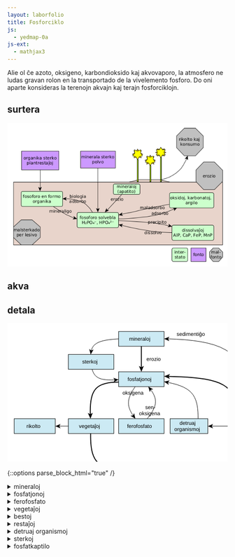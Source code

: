 ```yaml
---
layout: laborfolio
title: Fosforciklo
js:
  - yedmap-0a
js-ext:
  - mathjax3
---
```


<!-- 
https://en.wikipedia.org/wiki/Phosphorus_cycle

detala diagramo:
https://www.spektrum.de/lexikon/biologie-kompakt/phosphorkreislauf/8990
-->

Alie ol ĉe azoto, oksigeno, karbondioksido kaj akvovaporo, la atmosfero ne ludas
gravan rolon en la transportado de la vivelemento fosforo. Do oni aparte konsideras
la terenojn akvajn kaj terajn fosforciklojn.

## surtera
![forsforciklo surtera](../assets/bld/fosforciklo.png)

## akva

## detala

<script>

// ni ekstraktis el la origina fosforciklo-detala.graphml 
// per relo-biokemio/pro/trf/graphml2model.pl
const eĝoj = {
  "e0": ["n0", "n1" ],
  "e1": ["n1", "n2" ],
  "e10": ["n8", "n1" ],
  "e11": ["n5", "n0" ],
  "e12": ["n0", "n9" ],
  "e13": ["n9", "n1" ],
  "e2": ["n2", "n1" ],
  "e3": ["n1", "n3" ],
  "e4": ["n3", "n4" ],
  "e5": ["n4", "n5" ],
  "e6": ["n5", "n1" ],
  "e7": ["n3", "n6" ],
  "e8": ["n4", "n7" ],
  "e9": ["n5", "n8" ]
}

const rondvojo = [
  '#mineraloj',
  '#fosfato',
  '#plantoj',
  '#bestoj',
  '#restoj',
  '#fosfato'
]

function je_stacio(celo,node,ev_type) {
  //console.debug(`url:${celo} id:${node?node.id:''} ev:${ev_type} cls:${node?node.parentElement.classList.item(0):''}`)

  if (celo[0] == '#') {
    // location.hash = celo;
    // fermu ĉiujn malfermitajn sekciojn sed malfermu la celitan...
    for (d of document.querySelectorAll(".sekcio")) {
      if (d.id == celo.substring(1)) {
        d.setAttribute("open","open");
      } else {
        d.removeAttribute("open");
      }
    }
  }
  // post klako sur la stacisildo de la vojmontrilo ni forlasas
  // la mapon kaj iras al la klarigo-sekcio
  if (node && ev_type != 'focus' 
    && (node.id == 'vm_nun' || node.parentElement.classList.contains("nuna"))) {
      location.href = celo;
    }
}

/*
ĉu ni permesu navigadon ankaŭ per la sagoklavoj...?
ni devos aldoni tabindex al la svg-elemento...:
https://stackoverflow.com/questions/28323977/how-to-listen-keyboard-events-on-svg

*/

let yedmap;

window.onload = () => {
  const yedSvg = document.querySelector("#y\\.node\\.0").closest("svg");
  yedmap = new YedMap(yedSvg,eĝoj,je_stacio);
  yedmap.preparu("#mineraloj",rondvojo);
}
</script>

<style>
  .nuna {
    font-weight: bold;
    stroke-width: 2;
    stroke: #C44;
    stroke-dasharray: 3,2;
  }
  .nuna rect {

    fill: cornflowerblue;
  }
  .vm_nuna {
    stroke-width: 2;
    stroke: #C44;
    font-weight: bold;
  }
</style>

<svg xmlns="http://www.w3.org/2000/svg" xmlns:xlink="http://www.w3.org/1999/xlink" fill-opacity="1" color-rendering="auto" color-interpolation="auto" text-rendering="auto" stroke="black" stroke-linecap="square" width="741" stroke-miterlimit="10" shape-rendering="auto" stroke-opacity="1" fill="black" stroke-dasharray="none" font-weight="normal" stroke-width="1" height="464" font-family="'Dialog'" font-style="normal" stroke-linejoin="miter" font-size="12px" stroke-dashoffset="0" image-rendering="auto">
  <!--Generated by ySVG 2.5-->
  <defs id="genericDefs"/>
  <g>
    <defs id="defs1">
      <clipPath clipPathUnits="userSpaceOnUse" id="clipPath1">
        <path d="M0 0 L741 0 L741 464 L0 464 L0 0 Z"/>
      </clipPath>
      <clipPath clipPathUnits="userSpaceOnUse" id="clipPath2">
        <path d="M-89 19 L652 19 L652 483 L-89 483 L-89 19 Z"/>
      </clipPath>
    </defs>
    <g fill="white" text-rendering="geometricPrecision" shape-rendering="geometricPrecision" transform="translate(89,-19)" stroke="white">
      <rect x="-89" width="741" height="464" y="19" clip-path="url(#clipPath2)" stroke="none"/>
    </g>
    <g id="y.node.0">
      <a target="_blank" xlink:type="simple" xlink:href="#mineraloj" xlink:show="new">
        <g fill="rgb(204,234,244)" text-rendering="geometricPrecision" shape-rendering="geometricPrecision" transform="matrix(1,0,0,1,89,-19)" stroke="rgb(204,234,244)">
          <rect x="165.6" width="104" height="33.84" y="38" stroke="none"/>
        </g>
        <g text-rendering="geometricPrecision" stroke-miterlimit="1.45" shape-rendering="geometricPrecision" transform="matrix(1,0,0,1,89,-19)" stroke-linecap="butt">
          <rect fill="none" x="165.6" width="104" height="33.84" y="38"/>
        </g>
        <g>
          <g text-rendering="geometricPrecision" stroke-miterlimit="1.45" shape-rendering="geometricPrecision" font-family="sans-serif" transform="matrix(1,0,0,1,89,-19)" stroke-linecap="butt">
            <text x="189.4457" xml:space="preserve" y="59.0743" stroke="none">mineraloj</text>
          </g>
        </g>
      </a>
    </g>
    <g id="y.node.1">
      <a target="_blank" xlink:type="simple" xlink:href="#fosfato" xlink:show="new">
        <g fill="rgb(204,234,244)" text-rendering="geometricPrecision" shape-rendering="geometricPrecision" transform="matrix(1,0,0,1,89,-19)" stroke="rgb(204,234,244)">
          <rect x="165.6" width="104" height="33.84" y="130" stroke="none"/>
        </g>
        <g text-rendering="geometricPrecision" stroke-miterlimit="1.45" shape-rendering="geometricPrecision" transform="matrix(1,0,0,1,89,-19)" stroke-linecap="butt">
          <rect fill="none" x="165.6" width="104" height="33.84" y="130"/>
        </g>
        <g>
          <g text-rendering="geometricPrecision" stroke-miterlimit="1.45" shape-rendering="geometricPrecision" font-family="sans-serif" transform="matrix(1,0,0,1,89,-19)" stroke-linecap="butt">
            <text x="186.0707" xml:space="preserve" y="151.0743" stroke="none">fosfatjonoj</text>
          </g>
        </g>
      </a>
    </g>
    <g id="y.node.2">
      <a target="_blank" xlink:type="simple" xlink:href="#ferofosfato" xlink:show="new">
        <g fill="rgb(204,234,244)" text-rendering="geometricPrecision" shape-rendering="geometricPrecision" transform="matrix(1,0,0,1,89,-19)" stroke="rgb(204,234,244)">
          <rect x="165.6" width="104" height="33.84" y="236.96" stroke="none"/>
        </g>
        <g text-rendering="geometricPrecision" stroke-miterlimit="1.45" shape-rendering="geometricPrecision" transform="matrix(1,0,0,1,89,-19)" stroke-linecap="butt">
          <rect fill="none" x="165.6" width="104" height="33.84" y="236.96"/>
        </g>
        <g>
          <g text-rendering="geometricPrecision" stroke-miterlimit="1.45" shape-rendering="geometricPrecision" font-family="sans-serif" transform="matrix(1,0,0,1,89,-19)" stroke-linecap="butt">
            <text x="184.9369" xml:space="preserve" y="258.0343" stroke="none">ferofosfato</text>
          </g>
        </g>
      </a>
    </g>
    <g id="y.node.3">
      <a target="_blank" xlink:type="simple" xlink:href="#plantoj" xlink:show="new">
        <g fill="rgb(204,234,244)" text-rendering="geometricPrecision" shape-rendering="geometricPrecision" transform="matrix(1,0,0,1,89,-19)" stroke="rgb(204,234,244)">
          <rect x="50.64" width="104" height="33.84" y="236.96" stroke="none"/>
        </g>
        <g text-rendering="geometricPrecision" stroke-miterlimit="1.45" shape-rendering="geometricPrecision" transform="matrix(1,0,0,1,89,-19)" stroke-linecap="butt">
          <rect fill="none" x="50.64" width="104" height="33.84" y="236.96"/>
        </g>
        <g>
          <g text-rendering="geometricPrecision" stroke-miterlimit="1.45" shape-rendering="geometricPrecision" font-family="sans-serif" transform="matrix(1,0,0,1,89,-19)" stroke-linecap="butt">
            <text x="74.8636" xml:space="preserve" y="258.0343" stroke="none">vegetaĵoj</text>
          </g>
        </g>
      </a>
    </g>
    <g id="y.node.4">
      <a target="_blank" xlink:type="simple" xlink:href="#bestoj" xlink:show="new">
        <g fill="rgb(204,234,244)" text-rendering="geometricPrecision" shape-rendering="geometricPrecision" transform="matrix(1,0,0,1,89,-19)" stroke="rgb(204,234,244)">
          <rect x="165.6" width="104" height="30" y="343.92" stroke="none"/>
        </g>
        <g text-rendering="geometricPrecision" stroke-miterlimit="1.45" shape-rendering="geometricPrecision" transform="matrix(1,0,0,1,89,-19)" stroke-linecap="butt">
          <rect fill="none" x="165.6" width="104" height="30" y="343.92"/>
        </g>
        <g>
          <g text-rendering="geometricPrecision" stroke-miterlimit="1.45" shape-rendering="geometricPrecision" font-family="sans-serif" transform="matrix(1,0,0,1,89,-19)" stroke-linecap="butt">
            <text x="199.2836" xml:space="preserve" y="363.0743" stroke="none">bestoj</text>
          </g>
        </g>
      </a>
    </g>
    <g id="y.node.5">
      <a target="_blank" xlink:type="simple" xlink:href="#restoj" xlink:show="new">
        <g fill="rgb(204,234,244)" text-rendering="geometricPrecision" shape-rendering="geometricPrecision" transform="matrix(1,0,0,1,89,-19)" stroke="rgb(204,234,244)">
          <rect x="418.36" width="86.2" height="33.84" y="236.96" stroke="none"/>
        </g>
        <g text-rendering="geometricPrecision" stroke-miterlimit="1.45" shape-rendering="geometricPrecision" transform="matrix(1,0,0,1,89,-19)" stroke-linecap="butt">
          <rect fill="none" x="418.36" width="86.2" height="33.84" y="236.96"/>
        </g>
        <g>
          <g text-rendering="geometricPrecision" stroke-miterlimit="1.45" shape-rendering="geometricPrecision" font-family="sans-serif" transform="matrix(1,0,0,1,89,-19)" stroke-linecap="butt">
            <text x="439.1416" xml:space="preserve" y="258.0343" stroke="none">restaĵoj</text>
          </g>
        </g>
      </a>
    </g>
    <g id="y.node.6">
      <a target="_blank" xlink:type="simple" xlink:href="#rikolto" xlink:show="new">
        <g fill="rgb(204,234,244)" text-rendering="geometricPrecision" shape-rendering="geometricPrecision" transform="matrix(1,0,0,1,89,-19)" stroke="rgb(204,234,244)">
          <rect x="-73.36" width="94" height="33.84" y="236.96" stroke="none"/>
        </g>
        <g text-rendering="geometricPrecision" stroke-miterlimit="1.45" shape-rendering="geometricPrecision" transform="matrix(1,0,0,1,89,-19)" stroke-linecap="butt">
          <rect fill="none" x="-73.36" width="94" height="33.84" y="236.96"/>
        </g>
        <g>
          <g text-rendering="geometricPrecision" stroke-miterlimit="1.45" shape-rendering="geometricPrecision" font-family="sans-serif" transform="matrix(1,0,0,1,89,-19)" stroke-linecap="butt">
            <text x="-45.3297" xml:space="preserve" y="258.0343" stroke="none">rikolto</text>
          </g>
        </g>
      </a>
    </g>
    <g id="y.node.7">
      <a target="_blank" xlink:type="simple" xlink:href="#konsumado" xlink:show="new">
        <g fill="rgb(204,234,244)" text-rendering="geometricPrecision" shape-rendering="geometricPrecision" transform="matrix(1,0,0,1,89,-19)" stroke="rgb(204,234,244)">
          <rect x="165.6" width="104" height="30" y="427.42" stroke="none"/>
        </g>
        <g text-rendering="geometricPrecision" stroke-miterlimit="1.45" shape-rendering="geometricPrecision" transform="matrix(1,0,0,1,89,-19)" stroke-linecap="butt">
          <rect fill="none" x="165.6" width="104" height="30" y="427.42"/>
        </g>
        <g>
          <g text-rendering="geometricPrecision" stroke-miterlimit="1.45" shape-rendering="geometricPrecision" font-family="sans-serif" transform="matrix(1,0,0,1,89,-19)" stroke-linecap="butt">
            <text x="182.7221" xml:space="preserve" y="446.5743" stroke="none">konsumado</text>
          </g>
        </g>
      </a>
    </g>
    <g id="y.node.8">
      <a target="_blank" xlink:type="simple" xlink:href="#detruantoj" xlink:show="new">
        <g fill="rgb(204,234,244)" text-rendering="geometricPrecision" shape-rendering="geometricPrecision" transform="matrix(1,0,0,1,89,-19)" stroke="rgb(204,234,244)">
          <rect x="283.36" width="86.2" height="33.84" y="236.96" stroke="none"/>
        </g>
        <g text-rendering="geometricPrecision" stroke-miterlimit="1.45" shape-rendering="geometricPrecision" transform="matrix(1,0,0,1,89,-19)" stroke-linecap="butt">
          <rect fill="none" x="283.36" width="86.2" height="33.84" y="236.96"/>
        </g>
        <g>
          <g text-rendering="geometricPrecision" stroke-miterlimit="1.45" shape-rendering="geometricPrecision" font-family="sans-serif" transform="matrix(1,0,0,1,89,-19)" stroke-linecap="butt">
            <text x="304.9942" xml:space="preserve" y="251.0499" stroke="none">detruaj</text>
            <text x="293.0586" xml:space="preserve" y="265.0187" stroke="none">organismoj</text>
          </g>
        </g>
      </a>
    </g>
    <g id="y.node.9">
      <a target="_blank" xlink:type="simple" xlink:href="#sterko" xlink:show="new">
        <g fill="rgb(204,234,244)" text-rendering="geometricPrecision" shape-rendering="geometricPrecision" transform="matrix(1,0,0,1,89,-19)" stroke="rgb(204,234,244)">
          <rect x="50.64" width="104" height="33.84" y="90.42" stroke="none"/>
        </g>
        <g text-rendering="geometricPrecision" stroke-miterlimit="1.45" shape-rendering="geometricPrecision" transform="matrix(1,0,0,1,89,-19)" stroke-linecap="butt">
          <rect fill="none" x="50.64" width="104" height="33.84" y="90.42"/>
        </g>
        <g>
          <g text-rendering="geometricPrecision" stroke-miterlimit="1.45" shape-rendering="geometricPrecision" font-family="sans-serif" transform="matrix(1,0,0,1,89,-19)" stroke-linecap="butt">
            <text x="82.1908" xml:space="preserve" y="111.4943" stroke="none">sterkoj</text>
          </g>
        </g>
      </a>
    </g>
    <g id="y.node.10">
      <g fill="rgb(153,51,0)" text-rendering="geometricPrecision" shape-rendering="geometricPrecision" transform="matrix(1,0,0,1,89,-19)" stroke="rgb(153,51,0)">
        <path d="M571 467.42 L573.5 83.92 L578.5 83.92 L581 467.42 Z" stroke="none" fill-rule="evenodd"/>
      </g>
      <g text-rendering="geometricPrecision" stroke-miterlimit="1.45" shape-rendering="geometricPrecision" transform="matrix(1,0,0,1,89,-19)" stroke-linecap="butt">
        <path fill="none" d="M571 467.42 L573.5 83.92 L578.5 83.92 L581 467.42 Z" fill-rule="evenodd"/>
      </g>
      <g/>
    </g>
    <g id="y.node.11">
      <a target="_blank" xlink:type="simple" xlink:href="#nun" xlink:show="new">
        <g fill="rgb(153,204,0)" text-rendering="geometricPrecision" shape-rendering="geometricPrecision" transform="matrix(1,0,0,1,89,-19)" stroke="rgb(153,204,0)">
          <rect x="527" y="90.42" width="104" rx="4" ry="4" height="43.5" stroke="none"/>
        </g>
        <g text-rendering="geometricPrecision" stroke-miterlimit="1.45" shape-rendering="geometricPrecision" transform="matrix(1,0,0,1,89,-19)" stroke-linecap="butt">
          <rect x="527" y="90.42" fill="none" width="104" rx="4" ry="4" height="43.5"/>
        </g>
        <g>
          <g text-rendering="geometricPrecision" stroke-miterlimit="1.45" shape-rendering="geometricPrecision" font-family="sans-serif" transform="matrix(1,0,0,1,89,-19)" stroke-linecap="butt">
            <text x="550.8457" xml:space="preserve" y="116.3243" stroke="none">mineraloj</text>
          </g>
        </g>
      </a>
    </g>
    <g id="y.node.12">
      <a target="_blank" xlink:type="simple" xlink:href="#dekstren" xlink:show="new">
        <g fill="rgb(204,255,153)" text-rendering="geometricPrecision" shape-rendering="geometricPrecision" transform="matrix(1,0,0,1,89,-19)" stroke="rgb(204,255,153)">
          <path d="M527 139.55 L626 139.55 L637 156.47 L626 173.39 L527 173.39 L538 156.47 Z" stroke="none" fill-rule="evenodd"/>
        </g>
        <g text-rendering="geometricPrecision" stroke-miterlimit="1.45" shape-rendering="geometricPrecision" transform="matrix(1,0,0,1,89,-19)" stroke-linecap="butt">
          <path fill="none" d="M527 139.55 L626 139.55 L637 156.47 L626 173.39 L527 173.39 L538 156.47 Z" fill-rule="evenodd"/>
        </g>
        <g>
          <g text-rendering="geometricPrecision" stroke-miterlimit="1.45" shape-rendering="geometricPrecision" font-family="sans-serif" transform="matrix(1,0,0,1,89,-19)" stroke-linecap="butt">
            <text x="550.4707" xml:space="preserve" y="160.6243" stroke="none">fosfatjonoj</text>
          </g>
        </g>
      </a>
    </g>
    <g id="y.node.13">
      <a target="_blank" xlink:type="simple" xlink:href="#maldekstren" xlink:show="new">
        <g fill="rgb(204,255,153)" text-rendering="geometricPrecision" shape-rendering="geometricPrecision" transform="matrix(1,0,0,1,89,-19)" stroke="rgb(204,255,153)">
          <path d="M523 179.02 L622 179.02 L611 195.94 L622 212.86 L523 212.86 L512 195.94 Z" stroke="none" fill-rule="evenodd"/>
        </g>
        <g text-rendering="geometricPrecision" stroke-miterlimit="1.45" shape-rendering="geometricPrecision" transform="matrix(1,0,0,1,89,-19)" stroke-linecap="butt">
          <path fill="none" d="M523 179.02 L622 179.02 L611 195.94 L622 212.86 L523 212.86 L512 195.94 Z" fill-rule="evenodd"/>
        </g>
        <g>
          <g text-rendering="geometricPrecision" stroke-miterlimit="1.45" shape-rendering="geometricPrecision" font-family="sans-serif" transform="matrix(1,0,0,1,89,-19)" stroke-linecap="butt">
            <text x="546.5508" xml:space="preserve" y="200.0943" stroke="none">sterkoj</text>
          </g>
        </g>
      </a>
    </g>
    <g id="y.node.14">
      <a target="_blank" xlink:type="simple" xlink:href="#rondvojo" xlink:show="new">
        <g fill="rgb(153,204,0)" text-rendering="geometricPrecision" shape-rendering="geometricPrecision" transform="matrix(1,0,0,1,89,-19)" stroke="rgb(153,204,0)">
          <path d="M517 238.1367 L529 221.2167 L625 221.2167 L637 238.1367 L625 255.0566 L529 255.0566 Z" stroke="none" fill-rule="evenodd"/>
        </g>
        <g text-rendering="geometricPrecision" stroke-miterlimit="1.45" shape-rendering="geometricPrecision" transform="matrix(1,0,0,1,89,-19)" stroke-linecap="butt">
          <path fill="none" d="M517 238.1367 L529 221.2167 L625 221.2167 L637 238.1367 L625 255.0566 L529 255.0566 Z" fill-rule="evenodd"/>
        </g>
        <g/>
        <g>
          <g text-rendering="geometricPrecision" stroke-miterlimit="1.45" shape-rendering="geometricPrecision" font-family="sans-serif" transform="matrix(1,0,0,1,89,-19)" stroke-linecap="butt">
            <text x="545.4707" xml:space="preserve" y="235.3066" stroke="none">fosfatjonoj</text>
            <text x="546.0098" xml:space="preserve" y="249.2753" stroke="none">(rondvojo)</text>
          </g>
        </g>
      </a>
    </g>
    <g id="y.edge.0">
      <g text-rendering="geometricPrecision" stroke-miterlimit="1.45" stroke-width="2" shape-rendering="geometricPrecision" transform="matrix(1,0,0,1,89,-19)" stroke-linecap="butt">
        <path fill="none" d="M217.6 71.84 L217.6 121"/>
        <path d="M217.6 130 L223.225 116.5 L217.6 119.875 L211.975 116.5 Z" stroke="none"/>
      </g>
      <g>
        <g text-rendering="geometricPrecision" stroke-miterlimit="1.45" shape-rendering="geometricPrecision" font-family="sans-serif" transform="matrix(1,0,0,1,89,-19)" stroke-linecap="butt">
          <text x="229.2836" xml:space="preserve" y="105.0743" stroke="none">erozio</text>
        </g>
      </g>
    </g>
    <g id="y.edge.1">
      <g text-rendering="geometricPrecision" stroke-miterlimit="1.45" shape-rendering="geometricPrecision" transform="matrix(1,0,0,1,89,-19)" stroke-linecap="butt">
        <path fill="none" d="M203.529 163.8683 L203.037 164.5556 L199.9239 169.1749 L197.0625 173.7812 L194.5032 178.372 L192.2963 182.9444 L190.4922 187.4961 L189.1412 192.0243 L188.2937 196.5265 L188 201 L188.2937 205.4431 L189.1412 209.8576 L190.4922 214.2461 L192.2963 218.6111 L194.5032 222.9553 L197.0625 227.2812 L199.159 230.4394 L199.2182 230.52"/>
        <path d="M203.8983 237.0082 L200.9333 224.3509 L198.6332 229.709 L192.823 230.2009 Z" stroke="none"/>
      </g>
      <g>
        <g text-rendering="geometricPrecision" stroke-miterlimit="1.45" shape-rendering="geometricPrecision" font-family="sans-serif" transform="matrix(1,0,0,1,89,-19)" stroke-linecap="butt">
          <text x="174.4213" xml:space="preserve" y="181.9787" stroke="none">oksigena</text>
        </g>
      </g>
    </g>
    <g id="y.edge.2">
      <g text-rendering="geometricPrecision" stroke-miterlimit="1.45" shape-rendering="geometricPrecision" transform="matrix(1,0,0,1,89,-19)" stroke-linecap="butt">
        <path fill="none" d="M230.8557 236.9402 L232.8889 234.4444 L236.4314 229.8251 L239.6875 225.2188 L242.5998 220.628 L245.1111 216.0556 L247.1641 211.5039 L248.7014 206.9757 L249.6658 202.4735 L250 198 L249.6658 193.5569 L248.7014 189.1424 L247.1641 184.7539 L245.1111 180.3889 L242.5998 176.0447 L239.6875 171.7188 L238.4484 170.0784 L238.3848 170.0013"/>
        <path d="M233.4079 163.7379 L236.9586 176.2436 L239.0069 170.7842 L244.7879 170.0224 Z" stroke="none"/>
      </g>
      <g>
        <g text-rendering="geometricPrecision" stroke-miterlimit="1.45" shape-rendering="geometricPrecision" font-family="sans-serif" transform="matrix(1,0,0,1,89,-19)" stroke-linecap="butt">
          <text x="226.4244" xml:space="preserve" y="215.1299" stroke="none">sen-</text>
          <text x="212.2916" xml:space="preserve" y="229.0987" stroke="none">oksigena</text>
        </g>
      </g>
    </g>
    <g id="y.edge.3">
      <g text-rendering="geometricPrecision" stroke-miterlimit="1.45" stroke-width="2" shape-rendering="geometricPrecision" transform="matrix(1,0,0,1,89,-19)" stroke-linecap="butt">
        <path fill="none" d="M165.6083 153.3945 L164.0741 153.4074 L156.3048 153.7215 L148.8438 154.3438 L141.7525 155.3358 L135.0926 156.7593 L128.9258 158.6758 L123.3137 161.147 L118.3179 164.2345 L114 168 L110.4012 172.4845 L107.4803 177.647 L105.1758 183.4258 L103.4259 189.7593 L102.1691 196.5858 L101.3438 203.8438 L100.8882 211.4715 L100.7407 219.4074 L100.8398 227.5898 L100.8535 227.991 L100.8583 228.0909"/>
        <path d="M101.1767 237.0853 L106.3205 223.3947 L100.8185 226.9666 L95.0776 223.7927 Z" stroke="none"/>
      </g>
    </g>
    <g id="y.edge.4">
      <g text-rendering="geometricPrecision" stroke-miterlimit="1.45" stroke-width="2" shape-rendering="geometricPrecision" transform="matrix(1,0,0,1,89,-19)" stroke-linecap="butt">
        <path fill="none" d="M101.5462 270.7999 L101.5039 278.0586 L101.6667 286.1481 L102.1107 294.012 L102.9062 301.5938 L104.1237 308.8369 L105.8333 315.6852 L108.1055 322.082 L111.0104 327.9711 L114.6185 333.2959 L119 338 L124.2018 342.0459 L130.1771 345.4711 L136.8555 348.332 L144.1667 350.6852 L152.0404 352.5869 L156.6927 353.4249 L156.7918 353.4381"/>
        <path d="M165.6885 354.7979 L153.1934 347.1977 L155.6797 353.2681 L151.4936 358.3186 Z" stroke="none"/>
      </g>
    </g>
    <g id="y.edge.5">
      <g text-rendering="geometricPrecision" stroke-miterlimit="1.45" stroke-width="2" shape-rendering="geometricPrecision" transform="matrix(1,0,0,1,89,-19)" stroke-linecap="butt">
        <path fill="none" d="M269.6054 358.5937 L279.4453 358.6445 L299.5555 358.5555 L319.0616 358.2062 L337.8125 357.5312 L355.6571 356.4657 L372.4445 354.9445 L388.0234 352.9023 L402.243 350.2743 L414.9523 346.9952 L426 343 L435.2856 338.2452 L442.9097 332.7743 L449.0234 326.6523 L453.7778 319.9445 L457.3238 312.7157 L459.8125 305.0312 L461.395 296.9562 L462.2222 288.5555 L462.4453 279.8945 L462.4426 279.7892 L462.4366 279.6894"/>
        <path d="M462.1981 270.6926 L456.9329 284.337 L462.4665 280.814 L468.179 284.0387 Z" stroke="none"/>
      </g>
    </g>
    <g id="y.edge.6">
      <g text-rendering="geometricPrecision" stroke-miterlimit="1.45" stroke-width="2" shape-rendering="geometricPrecision" transform="matrix(1,0,0,1,89,-19)" stroke-linecap="butt">
        <path fill="none" d="M436.0437 236.99 L436.0185 232.1644 L435.75 223.3984 L435.1482 214.8148 L434.1019 206.4742 L432.5 198.4375 L430.2315 190.7653 L427.1852 183.5185 L423.25 176.7578 L418.3148 170.544 L412.2685 164.9378 L405 160 L396.4352 155.7711 L386.6481 152.2106 L375.75 149.2578 L363.8518 146.8519 L351.0648 144.932 L337.5 143.4375 L323.2685 142.3076 L308.4815 141.4815 L293.25 140.8984 L278.5743 140.5206 L278.4743 140.5188"/>
        <path d="M269.4758 140.3524 L282.8695 146.226 L279.5991 140.5396 L283.0775 134.978 Z" stroke="none"/>
      </g>
    </g>
    <g id="y.edge.11">
      <g text-rendering="geometricPrecision" stroke-miterlimit="1.45" shape-rendering="geometricPrecision" transform="matrix(1,0,0,1,89,-19)" stroke-linecap="butt">
        <path fill="none" d="M461.1797 236.9577 L461.1843 236.5398 L461.2245 220.1933 L460.9766 204.0742 L460.2963 188.2963 L459.0396 172.9732 L457.0625 158.2188 L454.2208 144.1466 L450.3704 130.8704 L445.3672 118.5039 L439.0671 107.1609 L431.3261 96.955 L422 88 L410.9928 80.3717 L398.4005 73.9942 L384.3672 68.7539 L369.037 64.537 L352.5541 61.2299 L335.0625 58.7188 L316.7063 56.8899 L297.6296 55.6296 L277.9766 54.8242 L277.6186 54.8159"/>
        <path d="M269.6207 54.6311 L281.502 59.907 L278.6183 54.8391 L281.7331 49.9097 Z" stroke="none"/>
      </g>
      <g>
        <g text-rendering="geometricPrecision" stroke-miterlimit="1.45" shape-rendering="geometricPrecision" font-family="sans-serif" transform="matrix(1,0,0,1,89,-19)" stroke-linecap="butt">
          <text x="298.2089" xml:space="preserve" y="48.1003" stroke="none">sedimentiĝo</text>
        </g>
      </g>
    </g>
    <g id="y.edge.7">
      <g text-rendering="geometricPrecision" stroke-miterlimit="1.45" shape-rendering="geometricPrecision" transform="matrix(1,0,0,1,89,-19)" stroke-linecap="butt">
        <path fill="none" d="M50.64 253.88 L28.64 253.88"/>
        <path d="M20.64 253.88 L32.64 258.88 L29.64 253.88 L32.64 248.88 Z" stroke="none"/>
      </g>
    </g>
    <g id="y.edge.8">
      <g text-rendering="geometricPrecision" stroke-miterlimit="1.45" shape-rendering="geometricPrecision" transform="matrix(1,0,0,1,89,-19)" stroke-linecap="butt">
        <path fill="none" d="M217.6 373.92 L217.6 419.42"/>
        <path d="M217.6 427.42 L222.6 415.42 L217.6 418.42 L212.6 415.42 Z" stroke="none"/>
      </g>
    </g>
    <g id="y.edge.9">
      <g text-rendering="geometricPrecision" stroke-miterlimit="1.45" shape-rendering="geometricPrecision" transform="matrix(1,0,0,1,89,-19)" stroke-linecap="butt">
        <path fill="none" d="M418.36 253.88 L377.56 253.88"/>
        <path d="M369.56 253.88 L381.56 258.88 L378.56 253.88 L381.56 248.88 Z" stroke="none"/>
      </g>
    </g>
    <g id="y.edge.10">
      <g text-rendering="geometricPrecision" stroke-miterlimit="1.45" shape-rendering="geometricPrecision" transform="matrix(1,0,0,1,89,-19)" stroke-linecap="butt">
        <path fill="none" d="M347.3093 236.935 L347.3125 236.7269 L347.2734 229.2031 L347 221.8148 L346.4141 214.6071 L345.4375 207.625 L343.9922 200.9138 L342 194.5185 L339.3828 188.4844 L336.0625 182.8565 L331.9609 177.68 L327 173 L321.1276 168.8466 L314.3958 165.1898 L306.8828 161.9844 L298.6667 159.1852 L289.8255 156.7471 L280.4375 154.625 L277.4478 154.0635 L277.349 154.0478"/>
        <path d="M269.4817 152.5968 L280.3758 159.6904 L278.3324 154.2292 L282.1895 149.8562 Z" stroke="none"/>
      </g>
    </g>
    <g id="y.edge.12">
      <g text-rendering="geometricPrecision" stroke-miterlimit="1.45" shape-rendering="geometricPrecision" transform="matrix(1,0,0,1,89,-19)" stroke-linecap="butt">
        <path fill="none" d="M165.5897 54.9347 L160.4062 55.2188 L152.0404 55.8827 L144.1667 56.7593 L136.8555 57.8789 L130.1771 59.272 L124.2018 60.9689 L119 63 L114.6185 65.3856 L111.0104 68.1053 L108.1055 71.1289 L105.8333 74.4259 L104.1237 77.966 L102.9062 81.7188 L102.7467 82.5081 L102.7369 82.6076"/>
        <path d="M101.6261 90.5301 L108.2438 79.3406 L102.8757 81.6173 L98.3407 77.9521 Z" stroke="none"/>
      </g>
    </g>
    <g id="y.edge.13">
      <g text-rendering="geometricPrecision" stroke-miterlimit="1.45" shape-rendering="geometricPrecision" transform="matrix(1,0,0,1,89,-19)" stroke-linecap="butt">
        <path fill="none" d="M105.0079 124.2647 L105.5127 126.1045 L106.75 129.5625 L108.2789 132.8226 L110.1481 135.8519 L112.4062 138.6172 L115.1019 141.0856 L118.2836 143.2242 L122 145 L126.2836 146.3909 L131.1019 147.419 L136.4062 148.1172 L142.1481 148.5185 L148.2789 148.656 L154.75 148.5625 L157.6021 148.4396 L157.7019 148.4331"/>
        <path d="M165.6902 148.0001 L153.4371 143.6569 L156.7034 148.4872 L153.9784 153.6423 Z" stroke="none"/>
      </g>
    </g>
  </g>
</svg>




{::options parse_block_html="true" /}

<details class="sekcio" id="mineraloj">
  <summary markdown="span">
  mineraloj
</summary>

Fosforhavaj mineraloj estas unuavice apatitoj, grupo de mineraloj kun ĝeneraligita formulo:
$$\ce{Ca5[(F,Cl,OH)|(PO4)3]}$$.
Ili formiĝas en magmo aŭ per sedimentiĝo de organika materialo.

Ostoĉeloj povas produkti el kalciaj kaj fosfataj jonoj la mineralon hidroksilapatito:
$$\ce{Ca5[OH|(PO4)3]}$$.
Tiel ostoj enhavas ĝin je duono, dentoj eĉ pli.  

Oni minas apatiton i.a. por produktado de mineralaj [sterkoj](#sterkoj). 
Erozio kaj vetero dissolvas la mineralon. 
Tiel [fosfato](#fosfato) atingas en la akvon kaj grundon, de kie vegetaĵoj povas enpreni ĝin.


</details>

<details class="sekcio" id="fosfato">
  <summary markdown="span">
  fosfatjonoj
</summary>
xxxx
</details>

<details class="sekcio" id="ferofosfato">
  <summary markdown="span">
  ferofosfato
</summary>
xxxx
</details>

<details class="sekcio" id="plantoj">
  <summary markdown="span">
  vegetaĵoj
</summary>

</details>

<details class="sekcio" id="bestoj">
  <summary markdown="span">
  bestoj
</summary>

</details>

<details class="sekcio" id="restoj">
  <summary markdown="span">
  restaĵoj
</summary>

</details>



<details class="sekcio" id="detruantoj">
  <summary markdown="span">
  detruaj organismoj
</summary>

Detruaj organismoj nutras sin de la restaĵoj, kiujn lasas aliaj: kadavroj, ekrementoj ktp.
<!-- https://de.wikipedia.org/wiki/Saprobiont#/media/Datei:Destruenten_im_Stoffkreislauf.svg -->

</details>

<details class="sekcio" id="sterkoj">
  <summary markdown="span">
  sterkoj
</summary>
... 
</details>

<details class="sekcio" id="fosfatkaptilo">
  <summary markdown="span">
  fosfatkaptilo
</summary>

Se la akvo de lago havas sufiĉe da oksigeno, fosfato sedimentiĝas en formo de $$\ce{Fe(III)PO4}$$. Fosfato en la supro de la lago estas enprenata de algoj. Post ties morto kaj sinkado, la fosfato en la profundo liberiĝas el la organika maso. Se tie troviĝas sufiĉa oksigeno, Fe(II)-jonoj povas oksidiĝi al Fe(III)-jonoj kaj precipiti kun la fosfato kiel $$\ce{Fe(III)PO4}$$ (ferofosfato).

$$\ce{Fe^3+ + PO4^3− → FePO4}$$

Ĉe manko de grunda oksigeno la fero reduktiĝas kaj liberigas la fosfaton el la kaptilo. Kiam pro cirkulado de la akvo ĝi supriĝas, tio povas kaŭzi amasan kreskadon de algoj. La profundiĝanta biomaso siavice povas foruzi tiom da grunda oksigeno, ke la fosfatkaptilo daŭre ne plu funkcias. La ekvilibro de la lago "renversiĝas".

Tiu renversiĝo estas favorata, se lago "sterkiĝas" per fosfato, kio per naturaj procezoj okazas tre malrapide, sed pro influo de la homo, kiam fosfatriĉa akvo el industrio kaj agrikulturo enfluas la lagon, povas okazi tre akcelate.

</details>

<!-- malseka grundo... 
https://en.wikipedia.org/wiki/Eutrophication
https://de.wikipedia.org/wiki/Phosphatfalle
https://de.wikipedia.org/wiki/Umkippen

-->